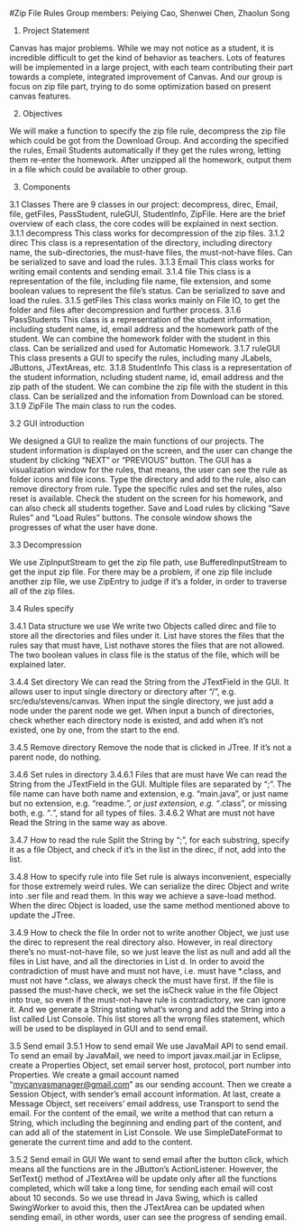 #Zip File Rules
Group members: 
Peiying Cao, Shenwei Chen, Zhaolun Song

1. Project Statement

Canvas has major problems.  While we may not notice as a student, it is incredible difficult to get the kind of behavior as teachers.  Lots of features will be implemented in a large project, with each team contributing their part towards a complete, integrated improvement of Canvas. And our group is focus on zip file part, trying to do some optimization based on present canvas features.

2. Objectives

We will make a function to specify the zip file rule, decompress the zip file which could be got from the Download Group. And according the specified the rules, Email Students automatically if they get the rules wrong, letting them re-enter the homework. After unzipped all the homework, output them in a file which could be available to other group.

3. Components

3.1 Classes
There are 9 classes in our project: decompress, direc, Email, file, getFiles, PassStudent, ruleGUI, StudentInfo, ZipFile. 
Here are the brief overview of each class, the core codes will be explained in next section.
3.1.1 decompress
This class works for decompression of the zip files.
3.1.2 direc
This class is a representation of the directory, including directory name, the sub-directories, the must-have files, the must-not-have files. Can be serialized to save and load the rules.
3.1.3 Email
This class works for writing email contents and sending email.
3.1.4 file
This class is a representation of the file, including file name, file extension, and some boolean values to represent the file’s status. Can be serialized to save and load the rules.
3.1.5 getFiles
This class works mainly on File IO, to get the folder and files after decompression and further process.
3.1.6 PassStudents
This class is a representation of the student information, including student name, id, email address and the homework path of the student. We can combine the homework folder with the student in this class. Can be serialized and used for Automatic Homework.
3.1.7 ruleGUI
This class presents a GUI to specify the rules, including many JLabels, JButtons, JTextAreas, etc.
3.1.8 StudentInfo
This class is a representation of the student information, ncluding student name, id, email address and the zip path of the student. We can combine the zip file with the student in this class. Can be serialized and the infomation from Download can be stored.
3.1.9 ZipFile
The main class to run the codes.

3.2 GUI introduction

We designed a GUI to realize the main functions of our projects.
The student information is displayed on the screen, and the user can change the student by clicking “NEXT” or “PREVIOUS” button.
The GUI has a visualization window for the rules, that means, the user can see the rule as folder icons and file icons.
Type the directory and add to the rule, also can remove directory from rule.
Type the specific rules and set the rules, also reset is available.
Check the student on the screen for his homework, and can also check all students together.
Save and Load rules by clicking “Save Rules” and “Load Rules” buttons.
The console window shows the progresses of what the user have done.

3.3 Decompression

We use ZipInputStream to get the zip file path, use BufferedInputStream to get the input zip file. For there may be a problem, if one zip file include another zip file, we use ZipEntry to judge if it’s a folder, in order to traverse all of the zip files.

3.4 Rules specify

3.4.1 Data structure we use
We write two Objects called direc and file to store all the directories and files under it. List<file> have stores the files that the rules say that must have, List<file> nothave stores the files that are not allowed. The two boolean values in class file is the status of the file, which will be explained later.

3.4.4 Set directory
We can read the String from the JTextField in the GUI. It allows user to input single directory or directory after “/”, e.g. src/edu/stevens/canvas. When input the single directory, we just add a node under the parent node we get. When input a bunch of directories, check whether each directory node is existed, and add when it’s not existed, one by one, from the start to the end.

3.4.5 Remove directory
Remove the node that is clicked in JTree. If it’s not a parent node, do nothing.

3.4.6 Set rules in directory
3.4.6.1 Files that are must have
We can read the String from the JTextField in the GUI. Multiple files are separated by “;”. The file name can have both name and extension, e.g. “main.java”, or just name but no extension, e.g. “readme.*”, or just extension, e.g. “*.class”, or missing both, e.g. “*.*”, stand for all types of files.
3.4.6.2 What are must not have
Read the String in the same way as above.

3.4.7 How to read the rule
Split the String by “;”, for each substring, specify it as a file Object, and check if it’s in the list in the direc, if not, add into the list. 

3.4.8 How to specify rule into file
Set rule is always inconvenient, especially for those extremely weird rules. We can serialize the direc Object and write into .ser file and read them. In this way we achieve a save-load method.
When the direc Object is loaded, use the same method mentioned above to update the JTree. 

3.4.9 How to check the file
In order not to write another Object, we just use the direc to represent the real directory also. However, in real directory there’s no must-not-have file, so we just leave the list as null and add all the files in List<file> have, and all the directories in List<direc> d. 
In order to avoid the contradiction of must have and must not have, i.e. must have *.class, and must not have *.class, we always check the must have first. If the file is passed the must-have check, we set the isCheck value in the file Object into true, so even if the must-not-have rule is contradictory, we can ignore it.
And we generate a String stating what’s wrong and add the String into a list called List<String> Console. This list stores all the wrong files statement, which will be used to be displayed in GUI and to send email.

3.5 Send email
3.5.1 How to send email
We use JavaMail API to send email. To send an email by JavaMail, we need to import javax.mail.jar in Eclipse, create a Properties Object, set email server host, protocol, port number into Properties. 
We create a gmail account named “mycanvasmanager@gmail.com” as our sending account. Then we create a Session Object, with sender’s email account information. At last, create a Message Object, set receivers’ email address, use Transport to send the email.
For the content of the email, we write a method that can return a String, which including the beginning and ending part of the content, and can add all of the statement in List<String> Console.
We use SimpleDateFormat to generate the current time and add to the content.

3.5.2 Send email in GUI
We want to send email after the button click, which means all the functions are in the JButton’s ActionListener. However, the SetText() method of JTextArea will be update only after all the functions completed, which will take a long time, for sending each email will cost about 10 seconds. So we use thread in Java Swing, which is called SwingWorker to avoid this, then the JTextArea can be updated when sending email, in other words, user can see the progress of sending email.
